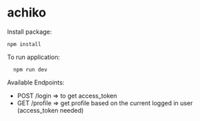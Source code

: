 # achiko

Install package:
```
npm install
```

To run application:
```
  npm run dev
```

Available Endpoints: 
- POST /login
=> to get access_token
- GET /profile
=> get profile based on the current logged in user (access_token needed)